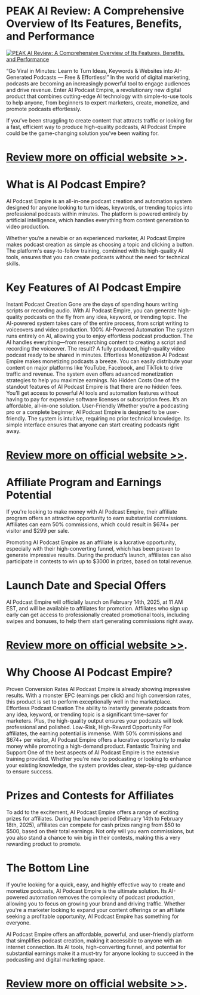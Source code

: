
# PEAK AI Review: A Comprehensive Overview of Its Features, Benefits, and Performance


[![PEAK AI Review: A Comprehensive Overview of Its Features, Benefits, and Performance
](https://aidigireview.com/wp-content/uploads/2025/02/21900ed4-fe2a-11e8-bb43-0602f87a6cd8_ad612fab780b09eab2666955273209d642f237f5_Bundle.png "PEAK AI Review: A Comprehensive Overview of Its Features, Benefits, and Performance
")](https://aidigireview.com/peak-ai-review/)


“Go Viral in Minutes: Learn to Turn Ideas, Keywords   &amp; Websites into AI-Generated  Podcasts — Free &amp; Effortless!”
In the world of digital marketing, podcasts are becoming an increasingly powerful tool to engage audiences and drive revenue. Enter AI Podcast Empire, a revolutionary new digital product that combines cutting-edge AI technology with simple-to-use tools to help anyone, from beginners to expert marketers, create, monetize, and promote podcasts effortlessly.

If you’ve been struggling to create content that attracts traffic or looking for a fast, efficient way to produce high-quality podcasts, AI Podcast Empire could be the game-changing solution you’ve been waiting for.


# **[Review more on official website >>](https://aidigireview.com/ai-podcast-empire-review/)**.

# What is AI Podcast Empire?
AI Podcast Empire is an all-in-one podcast creation and automation system designed for anyone looking to turn ideas, keywords, or trending topics into professional podcasts within minutes. The platform is powered entirely by artificial intelligence, which handles everything from content generation to video production.

Whether you’re a newbie or an experienced marketer, AI Podcast Empire makes podcast creation as simple as choosing a topic and clicking a button. The platform's easy-to-follow training, combined with its high-quality AI tools, ensures that you can create podcasts without the need for technical skills.

# Key Features of AI Podcast Empire
Instant Podcast Creation Gone are the days of spending hours writing scripts or recording audio. With AI Podcast Empire, you can generate high-quality podcasts on the fly from any idea, keyword, or trending topic. The AI-powered system takes care of the entire process, from script writing to voiceovers and video production.
100% AI-Powered Automation The system runs entirely on AI, allowing you to enjoy effortless podcast production. The AI handles everything—from researching content to creating a script and recording the voiceover. The result? A fully produced, high-quality video podcast ready to be shared in minutes.
Effortless Monetization AI Podcast Empire makes monetizing podcasts a breeze. You can easily distribute your content on major platforms like YouTube, Facebook, and TikTok to drive traffic and revenue. The system even offers advanced monetization strategies to help you maximize earnings.
No Hidden Costs One of the standout features of AI Podcast Empire is that there are no hidden fees. You’ll get access to powerful AI tools and automation features without having to pay for expensive software licenses or subscription fees. It’s an affordable, all-in-one solution.
User-Friendly Whether you’re a podcasting pro or a complete beginner, AI Podcast Empire is designed to be user-friendly. The system is intuitive, requiring no prior technical knowledge. Its simple interface ensures that anyone can start creating podcasts right away.

# **[Review more on official website >>](https://aidigireview.com/ai-podcast-empire-review/)**.

# Affiliate Program and Earnings Potential
If you're looking to make money with AI Podcast Empire, their affiliate program offers an attractive opportunity to earn substantial commissions. Affiliates can earn 50% commissions, which could result in $674+ per visitor and $299 per sale.

Promoting AI Podcast Empire as an affiliate is a lucrative opportunity, especially with their high-converting funnel, which has been proven to generate impressive results. During the product’s launch, affiliates can also participate in contests to win up to $3000 in prizes, based on total revenue.

# Launch Date and Special Offers
AI Podcast Empire will officially launch on February 14th, 2025, at 11 AM EST, and will be available to affiliates for promotion. Affiliates who sign up early can get access to professionally created promotional tools, including swipes and bonuses, to help them start generating commissions right away.
# **[Review more on official website >>](https://aidigireview.com/ai-podcast-empire-review/)**.

# Why Choose AI Podcast Empire?
Proven Conversion Rates AI Podcast Empire is already showing impressive results. With a monster EPC (earnings per click) and high conversion rates, this product is set to perform exceptionally well in the marketplace.
Effortless Podcast Creation The ability to instantly generate podcasts from any idea, keyword, or trending topic is a significant time-saver for marketers. Plus, the high-quality output ensures your podcasts will look professional and polished.
Low-Risk, High-Reward Opportunity For affiliates, the earning potential is immense. With 50% commissions and $674+ per visitor, AI Podcast Empire offers a lucrative opportunity to make money while promoting a high-demand product.
Fantastic Training and Support One of the best aspects of AI Podcast Empire is the extensive training provided. Whether you're new to podcasting or looking to enhance your existing knowledge, the system provides clear, step-by-step guidance to ensure success.

# Prizes and Contests for Affiliates
To add to the excitement, AI Podcast Empire offers a range of exciting prizes for affiliates. During the launch period (February 14th to February 18th, 2025), affiliates can compete for cash prizes ranging from $50 to $500, based on their total earnings. Not only will you earn commissions, but you also stand a chance to win big in their contests, making this a very rewarding product to promote.

# The Bottom Line
If you’re looking for a quick, easy, and highly effective way to create and monetize podcasts, AI Podcast Empire is the ultimate solution. Its AI-powered automation removes the complexity of podcast production, allowing you to focus on growing your brand and driving traffic. Whether you're a marketer looking to expand your content offerings or an affiliate seeking a profitable opportunity, AI Podcast Empire has something for everyone.

AI Podcast Empire offers an affordable, powerful, and user-friendly platform that simplifies podcast creation, making it accessible to anyone with an internet connection. Its AI tools, high-converting funnel, and potential for substantial earnings make it a must-try for anyone looking to succeed in the podcasting and digital marketing space.
# **[Review more on official website >>](https://aidigireview.com/ai-podcast-empire-review/)**.
